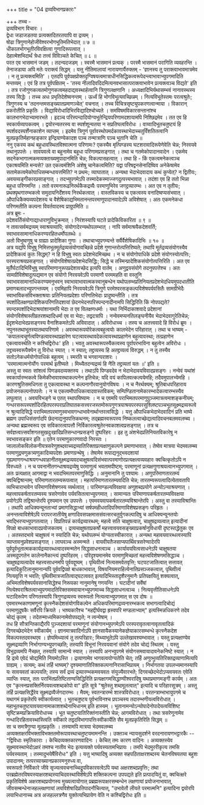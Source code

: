 +++
title = "04 द्रव्यविभागप्रकारः"

+++
तच्च -  
द्रव्यविभाग विचारः ।  
द्वेधा जडाजडतया प्रत्यक्तदितरतयापि वा द्रव्यम् ।  
षोढा त्रिगुणानेहोजीवेश्वरभोगभूतिमतिभेदात् ॥ ७ ॥  
धीकालभोगभूतीरविवक्षित्वा गुणादिरूपत्वात् ।  
देहात्मेशभिदार्थं त्रेधा तत्त्वं विविञ्चते केचित् ॥ ८ ॥  
परत एव भासमानं जडम् । तदन्यदजडम् । स्वस्मै भासमानं प्रत्यक् । परस्मै भासमानं परागिति व्यवहरन्ति । तेनाजडाया अपि मतेः पराक्त्वं सिद्धम् । यत्तु नीतिमालायां नारायणार्यैरुक्तम् - 'ज्ञानस्य तु पराक्त्वाभावमात्रमेव । न तु प्रत्यक्त्वमिति' । एतदपि पूर्वपक्षप्रोक्तदृग्विषयत्वमात्राधीनसिद्धिकत्वरूपेदन्त्वाभावाभ्युपगमादिति मन्तव्यम् । एवं हि तत्र पूर्वपक्षितम् - 'तस्य नीलादिवदिदमित्यनवभासात्पराक्त्वाभावेन प्रत्यक्त्वञ्च विद्यते' इति । तत्र रजोगुणकत्वतमोगुणकत्वमहदाद्यवस्थार्हत्वानि त्रिगुणलक्षणानि । अध्यक्षादिभिर्यथासम्भवं नानावस्थस्य तस्य सिद्धेः । तच्च अधः प्रभृतिदेशेष्वनन्तम् । ऊर्ध्वं हि भोगविभूत्यवच्छिन्नम् । नित्यविभूतेस्तमः परत्वश्रुतेः; त्रिगुणस्य च 'तदनन्तमसङ्ख्यातप्रमाणञ्चेत्' वचनात् । तच्च विचित्रसृष्ट्युपकरणत्वान्माया । विकारान् प्रकरोतीति प्रकृतिः । विद्याविरोधादिभिरविद्यादिश्चोच्यते । समविषमविकारसन्तानांश्च कालभागभेदाभ्यामारभते । इदञ्च परिस्पन्दादियोग्यभूतेन्द्रियपरिणामदशायामपि निश्छिद्रमेव । तत एव हि स्वकार्यव्यापकत्वम् । द्वयोरन्यतरस्य वा स्पर्शशून्यतया न सप्रतिघत्वविरोधः । वाय्वादिभूतचतुष्टयं हि स्पर्शवदस्पर्शेनाकाशेन व्याप्तम् । इदमेव त्रिगुणं पूर्वावस्थोपमर्दकावस्थाभेदाच्चतुर्विंशतितत्वानि मूलप्रकृतिर्महानहङ्कार इन्द्रियाण्येकादश पञ्च तन्मात्राणि पञ्च भूतानि चेति ॥  
ननु एकस्य कथं बहुधावस्थितविश्वात्मना परिणामः? एकस्यैव मृत्पिण्डस्य घटशरावादिरूपेणेवेति चेन्न; निरवयवे तथानुपपत्तेः । सावयवत्वे वा बहूनामेव बहूधा परिणामप्रसङ्गात् । तथा च गतमेकोपादानवादेन । एकमेव सदनेकभागात्मकमव्यक्ताख्यमुपादानमिति चेन्न; विकल्पासहत्वात् । तथा हि - किं एकत्वमनेकत्वञ्च एकाश्रयमिति मन्यसे? उत एकत्वमंशिनि अंशेषु चानेकत्वमिति? यद्वा परिषद्वनसेनादिष्विव अनेकेषामेव सतामेकत्वमेकोपाधिसम्बन्धायत्तमिति? न प्रथमः; व्याघातात् । अन्यथा भेदाभेदवादाय कथं कुप्येत्? न द्वितीयः; अवयव्यङ्गीकारप्रसाङ्गात् । तदभ्युपगमेऽपि तस्मादेकस्माज्जगदुत्पत्त्यभावात् । तदंशा एव हि ततो भिन्ना बहुधा परिणमन्ति । ततो वरमनारूढनिरर्थकैकद्रव्यैः परमाणुभिरेव जगद्द्रव्यारम्भः । अत एव न तृतीयः; प्रथक्पृथगारम्भकत्वे समुदायनिर्देशस्य निरर्थकत्वात् । वास्तविकस्य च एकत्वस्य वनादिष्वप्यसंभवात् । औपाधिकैक्यव्यपदेशस्य च वैशेषिकाद्यभिमतानन्तपरमाणूपादानवादेऽपि अविशेषात् । अतः एकमनेकधा परिणमतीति कल्पना विवर्तवादस्य प्राग्रूपमिति ॥  
अत्र ब्रूमः -  
प्रदेशवर्तिसंयोगाद्याधाराणुविभुक्रमात् । निरंशस्यापि घटते प्रादेकिविकारिता ॥ ९ ॥  
न तावत्सर्वमद्रव्यम् स्वाश्रयव्यापि; संयोगादेरन्यथोपलम्भात् । नापि सर्वमाश्रयैकदेशवर्ति; स्वाभावसामानाधिकरण्यरहितधर्मोपलब्धेः ॥  
अतो विभुष्वणुषु च ग्राह्याः प्रादेशिका गुणाः । तथाचाभ्युपगम्यन्ते सर्वैर्वैशेषिकादिभिः ॥ १० ॥  
अत्र यद्यपि विभुषु निमित्तभूतमूर्तद्रव्यसंयोगावच्छिन्ने प्रदेशे गुणान्तरोत्पत्तिरिष्यते; तथापि मूर्तद्रव्यसंयोगस्यैव प्रादेशिकत्वं कुतः सिद्धम्? न हि विभुषु स्वतः प्रदेशभेदमिच्छथ । न च संयोगोपाधिके प्रदेशे संयोगस्योत्पत्तिः; परस्पराश्रयप्रसङ्गात् । संयोगविशेषात्प्रदेशभेदसिद्धिः; सिद्धे च तस्मिन्प्रादेशिकसंयोगोत्पत्तिरिति । अत एव मूर्तैर्घटादिभिर्विभुषु स्वपरिमाणानुरूपप्रदेशावच्छेद इत्यपि वार्तम् । अणुद्वयसंयोगे तदनुपपत्तेश्च । अतः सामग्रीविशेषादुत्पद्यमान एव संयोगो निरवयवेऽपि परमाणौ परममहति वा वस्तुनि स्वाभावसामानाधिकरण्यमनुभवन् स्वाभावाभावात्मकस्वानुबन्धेन यथोपलम्भप्रतिनियतप्रदेशभेदधियमुपदधातीति प्रमाणबलादभ्युपगन्तव्यम् । एवमिहापि निरवयवेऽपि त्रिगुणे परमेश्वरसङ्कल्पविशेषपर्यवसितैः सामग्रीभेदैः स्वाभाविकसंविभक्ताश्रयाः प्रतिनियतप्रदेशाः परिणतिभेदाः प्रादुष्यन्तीति । तत्र स्पर्शादिलक्षणप्रादेशिकपरिणतिदशायां छेदनभेदनपरिस्पन्दनादीनामपि सिद्धिरिति किं नोपपद्यते? स्पन्दस्पर्शादिभेदाश्रयांशानामपि भेदाः त एव विलक्षणधर्माः । यथा निर्भिदाकाशवादे प्रदेशानां संयोगविशेषास्तीव्रतरशब्दादिधर्मा एव वा भेदाः; तद्वदत्रापि । नन्वेवमप्यनतिलङ्घनीयैव भेदाभेदवागुरेतिचेन्न; ईदृशभेदाभेदप्रसङ्गस्य वैनाशिकमतेऽपि अविवादात् । अविरोधाच्च । तस्य च अतत्त्ववादे हि विरोधं ब्रूमः । नपुनस्तथाभूतस्यातथापरिणामे । अवस्थारूपयोरेकत्वबहुत्वयोः कालभेदेन परिहारात् । तथा च भाष्यम् - 'कपालत्वचूर्णत्वपिण्डत्वावस्थाप्रहारेण घटत्वावस्थावदेकत्वावस्थाप्रहाणेन बहुत्वावस्था; तत्प्रहाणेन एकत्वावस्थेति न कश्चिद्विरोधः' इति । भवतु अवस्थारूपस्यैकत्वस्य पूर्वापरभाविना बहुत्वेन अविरोधः । तद्द्रव्यस्वरूपैक्येन तु विरोधः स्यात् । न स्यात्; तद्द्रव्यस्य हि अतद्द्रव्यत्वं विरुद्धम् । न तु तस्यैव सतोऽनेकधर्मयोगोपाधिकं बहुत्वम् । स्मरति च भगवान्पराशरः ।  
'परमात्मात्मनोर्योगः परमार्थ इतीष्यते । मिथ्यैतदन्यद्रव्यं हि नैति तद्द्रव्यतां यतः ॥' इति ॥  
अस्तु वा स्वतः सांशत्वं पिणडवदव्यक्तस्य । तथाऽपि पिण्डवदेव न भेदाभेदावयविवादप्रसङ्गः । नन्वेवं यथांशं स्वकार्यारम्भकत्वे किमेकीभावावस्थाकल्पनेन इतिचेन्न; यदि वयं कापिलवत्कल्पयेमहि; तदैवमुपालभ्येमहि । कारणश्रुतिसमधिगता तु एकत्वावस्था न कल्पनागौरवानुयोगविषयः । न च नैरर्थक्यम्; श्रुतिबाधपरिहाराय प्रयोजनकल्पनोपपत्तेः । न च एकत्वमौपाधिकत्वादवास्तविकम्; सम्पिण्डितानामेकारम्भादेकत्वारम्भस्यैव लघुत्वात् । अवयविभङ्गे च एतत् स्थापयिष्यामः । न च एवमपि पराभिमतपरमाणुपुञ्जमात्रत्वमाशङ्कनीयम्; गन्धरसरूपस्पर्शादिरहितपरस्पराप्रतिघातकसत्त्वरजस्तमोरूपगुणत्रयाश्रयपरस्परसुश्लिष्टपञ्चभूतसूक्ष्मद्रव्यरूत्वेन श्रुत्यादिसिद्धे पराभिमतपरमाणुस्वभावगन्धाभावेनार्थान्तरत्वसिद्धेः । यत्तु औपाधिकभेदाभेदवादिनं प्रति भाष्ये ब्रह्मण उपाधिसंसर्गादपि छेदनाद्यनुपपत्तिकथनम्; तद्ब्रह्मस्वरूपस्य निष्कलत्वाच्छेद्यत्वादिवचनबलमवलम्ब्य । अन्यथा ब्रह्मस्वरूप एव सविकारत्वापत्तौ निर्विकारत्वश्रुतेरनवकाशत्वप्रसङ्गात् । तत्र च सर्वज्ञत्वात्सर्वांशगतसुखदुःखादिप्रतिसन्धानप्रसङ्गो दुष्परिहरः । इह तु अंशभेदप्रतिनियतविकारेषु न स्वभावसङ्कर इति ॥ एतेन परमाणुकारणवादो निरस्तः । जालालोकविलोकनीयत्रसरेणुशब्दवाच्यद्रव्यातिरिक्ताप्रत्यक्षाणुकल्पने प्रमाणाभावात् । तेष्वेव मात्रया भेदमवलम्ब्य परमाणुद्व्यणुकत्र्यणुकादिव्यपदेशः प्रमाणग्रन्थेषु । तेषामेव रूपाद्यनुद्भवदशायां गृह्यमाणगन्धाश्रयगन्धवाहानीतसूक्ष्मद्रव्यवदचाक्षुषत्वदिसंभवात्परमाणोरप्रत्यक्षत्वव्यवहारः क्वचित्कृतोऽपि न विरुध्यते । न च पवनानीतगन्धाश्रयद्रव्येषु परमाणुत्वं भवतामपीष्टम्; परमाणूनां प्रत्यक्षगुणाश्रयत्वानभ्युपगमात् । अतः प्रत्यक्षात् आगमाद्वा न भवदभिमतपरमाणुसिद्धिः । अनुमानानि तु पश्यामः । अणुपरिमाणतारतम्यं क्वचिद्विश्रान्तम्; परिमाणतारतम्यरूपत्वात् । महत्परिमाणतारतम्यवदिति चेन्न; तारतम्यरूपत्वादित्येतावतापि व्यभिचाराभावेन परिमाणविशेषणस्य व्यर्थत्वात् । पारिमाण्डल्यविवक्षया अणुशब्दप्रयोगे अन्योऽन्याश्रयणात् । महत्त्वापकर्षतारतम्यस्य त्रसरेणावेव पर्यवसितत्वाभ्युपगमात् । सामान्यतः परिमाणापकर्षतारतम्यविवक्षया प्रयोगेऽपि तद्विश्रान्तेरपि दृश्यमान एव उपपत्तेः । एवमवयवापकर्षतारतम्यविश्रान्तेरपि । अस्तु वा तस्याविश्रान्तिः । तथापि आधिक्यन्यूनताभ्यां प्रमाणसिद्धाभ्यां सर्षपमहीधरादिपरिमाणाविशेषप्रसङ्गः परिहृतः । अनन्तत्वाविशेषेऽपि परापरजातीयेषु क्षणादिवसपक्षमाससंवत्सरचतुर्युगकल्पादिषु च आधिक्यन्यूनतयोः भवद्भिरप्यभ्युपगतत्वात् । विप्रतिपन्नं कार्यद्रव्यारब्धम्; महत्वे सति चाक्षुषत्वात्, चाक्षुषद्रव्यत्वात् इत्यादीनां विपक्षे बाधकाभावादप्रयोजकत्वम् । द्रव्यचाक्षुषताप्रकर्षो महत्त्वावयवसङ्ख्याप्रकर्षानुविधायी दृष्टस्तद्धेतुकः एव । अतस्तदभावे चाक्षुषत्वं न स्यादिति चेन्न; यथोपलम्भं योग्यतास्वीकारात् । अन्यथा महावयवारब्धत्वस्यापि व्याप्तावनुप्रवेशप्रसङ्गात् । लाघवञ्च अस्मन्मते । वायवीयतैजसाप्यपार्थिवत्रसरेण्वादेरपि पूर्वपूर्वभूतात्मककार्यद्रव्यारब्धत्वादस्मन्मतेन सिद्धसाधनत्वञ्च । कार्यावयवित्वसाधनेऽपि चाक्षुषतया अस्मदुपगतेन कालेनानैकान्त्यं दुष्परिहरम् । परिदृश्यमानमेव परमाणुमिच्छतां महत्त्वविशेषणमसिद्धञ्च । चाक्षुषद्रव्यत्वादेव महत्त्वसाधनमपि पूर्ववद्दूष्यम् । पृथिवीत्वं नित्यसमवेतवृत्ति; घटपटजातित्वात् सत्तावत् इत्यादिकुटिलानुमानान्यपि पूर्ववद्विपक्षे बाधकाभावात्, विषयनियमराहित्येनातिप्रसञ्जकत्वात्, पृथिवीत्वं नित्यवृत्ति न भवति; पृथिवीमात्रजातित्वाद्घटत्ववत् इत्यादिभिस्तादृशैरनुमानैः प्रतिपक्षयितुं शक्यत्वात्, अभिमतविशेषपर्यवसानासिद्धेश्च निरूपका नानुमानेषु गणयन्ति । घटादीनां सर्वेषां नित्येश्वराश्रितत्वाभ्युपगमादतिरिक्तसमवायानभ्युपगमाच्च सिद्धसाधनत्वञ्च । नित्यवृत्तीतिसाधनेऽपि घटादिरूपेण परिणतस्यापि त्रिगुणद्रव्यस्य स्वरूपतो नित्यत्वाभ्युपगमात् स एव दोषः ॥  
एवमारम्भकाणामणूनां कृत्स्नैकदेशसंयोगविकल्पेन अधिकपरिमाणद्रव्यनारम्भकत्व सभागत्वादिचोद्यं परमाणुदूषकैः सर्वैरपि क्रियते । भाष्यकारैश्च "महद्दीर्घवद्वा ह्रस्वपरि मण्डलाभ्याम्" इत्यस्मिन्नधिकरणे तदेव चोद्यं कृतम् । तदेतन्माध्यमिकानामेवोपपद्यते; न त्वन्येषाम् ।  
तध हि सौत्रान्तिकाद्यैरपि पुञ्जदशायां परमाणूनां संयोगानभ्युपगमेऽपि परस्परावृतत्वानावृतत्वादिकं  
दिगवच्छेदभेदेन स्वीकार्यम् । ज्ञानमात्रवादिनोऽपि ज्ञानसायैकस्यानेकज्ञेयाकारसम्भन्धे कृत्स्नैकदेश विकल्पस्तदवस्थएव । ज्ञेयमिथ्यात्वं तु तत्परिहारः; मिथ्याभूतेऽपि उल्लेखावश्यम्भावात् । यस्तु प्रत्यक्षाण्येव सूक्ष्मद्रव्याणि निर्भागाण्यभ्युपगच्छति; तस्यापि विभूनां निरवयवानां संयोगे तदेव चोद्यं स्थितम् । यस्तु विभुद्रव्यमपि नैच्छत्, तस्यापि सामान्ये स्यात् । तस्यापि अनभ्युपगमे संयोगसमवायादावनेकनिष्टे स्यात् । न हि द्रव्ये एवेदं चोद्यमिति नियमोऽस्ति । द्रव्याणामेव भागवत्वयोग्यतेति चेत्; तर्हि अणुव्भुव्यतिरिक्तद्रव्याणामित्यपि ग्राह्यम् । सत्यम्; कथं तर्हि भाष्यम्? दृश्यमाणातिरिक्तकल्पनानिरासाभिप्रायम् । निर्भागतया उपलभ्यमानस्यापि यः सावयवतां कल्पयति; तस्य सर्वं द्रव्यं द्रव्यारम्भकमवयवतः संयुज्यैवारभते; दिगवच्छेदभेदोऽप्यवयवतः एवेति व्याप्तिः स्यात्, ततः पराभिंतप्रतिष्टिताण्वसिद्धिरिति प्रत्यक्षागमसिद्धाण्वीश्वरादिषु यथाप्रमाणमङ्गी कार्यम् । अतः एव "कृत्स्नप्रसक्तिर्निरयवत्वशब्दकोपो वा" इति सूत्रे "श्रुतेस्तु शब्दमूलत्वात्" इत्यादि च परिहारसूत्रम् । अस्तु तर्हि प्रत्यक्षसिद्धैरेव सूक्ष्मद्रव्यैर्जगदारम्भः । मैवम्; स्वतन्त्रारम्भे शास्त्रविरोधात् । परतन्त्राम्भाभायुपगमे च यथागमं प्रकृतेरपि स्वीकार्यत्वात् । भूतचतुष्टय पूर्वभाविनश्च प्रपञ्चस्य तदारम्भणीयत्वविरोधात् । महाभूतचतुष्टयावयवानामाकाशशब्देनाभिधानम् इति हास्यम् । भूतानामन्योऽन्योपादेनोपादेयत्वविशिष्ट सृष्टिक्रमप्रक्रियाविरोधाच्च । भूत चतुष्टयातिरिक्तंनास्तीति चेन्न; आगमविरोधात् । तथा त्रसरेणूनामेव गन्धादिरहितावस्थास्त्विति स्वीकारे तद्वदविभागापत्तिःस्वीकार्येति सैव मूलप्रकृतिरिति सिद्धम् ॥  
सा च समत्रैगुण्या मूलप्रकृतिः । तस्यामपि मात्रया भेदमवलम्ब्य अव्यक्ताक्षरविभक्ताविभक्ततमोरूपावस्थाचतुष्टयमामनन्ति । उक्तञ्च न्यायसुदर्शने वरदनारायणभट्टारकैः -- "द्विविधाः स्मृतिकाराः । केचिदव्यक्तकारणवादिनः । केचित् तमः कारण वादिनः । अव्यक्तस्येव सूक्ष्मावस्थाभेदोऽक्षरं तमश्च नातीव भेदः इत्यव्यक्ते पर्यवस्यतामभिप्रायः । तमपि भेदमुररीकृत्य तमसि पर्यवस्यताम् । तस्मादुभयेषैंविरोधः" इति । यत्तु भाष्यादिषु अव्यक्त सहपठिताक्षरशब्दस्य चेतनविषयतया बहुशः उपादानम्; तत्परव्याख्यानप्रकारमनुरुध्य वा,  
स्वरूपतो निर्विकारे जीवे सृज्यत्ववचनाच्चिद्रूपविकारवत्वेऽपि यथा अक्षरशब्दप्रवृत्तिः; तथा परब्रह्मेतरविषयस्याक्षरशब्दस्याचिदवस्थाविशेषेऽपि शक्तिकल्पना उपपद्यते इति प्रत्पादयितुं वा, क्वचित्क्षरे प्रकृतिविशेषे अक्षरशब्दप्रयोगस्य मुख्यत्वायोगात् प्रब्रह्मरूपाक्षरसम्बन्धेन लक्षणायां प्रयोजनाभावात्, जीवसम्बन्धेनाजहल्लक्षणायां लयविशेषादिप्रतिपादनौचित्यात्, "उभावेतौ लीयते परमात्मनि" इत्यादिना द्वयोरपि लयाभिधानाच्च अत्र अजहल्लत्रणैव युक्तेत्यभिप्रायेण वेति न कश्चिद्विरोधः इति ॥
